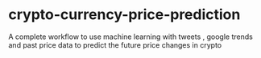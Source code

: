 # crypto-currency-price-prediction
A complete workflow to use machine learning with tweets , google trends and past price data to predict the future price changes in crypto
